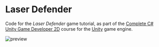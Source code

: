 # Laser Defender
Code for the _Laser Defender_ game tutorial, as part of the [Complete C# Unity Game Developer 2D](https://www.udemy.com/course/unitycourse/)
course for the [Unity](https://unity.com/) game engine.

![preview](./preview.gif)
